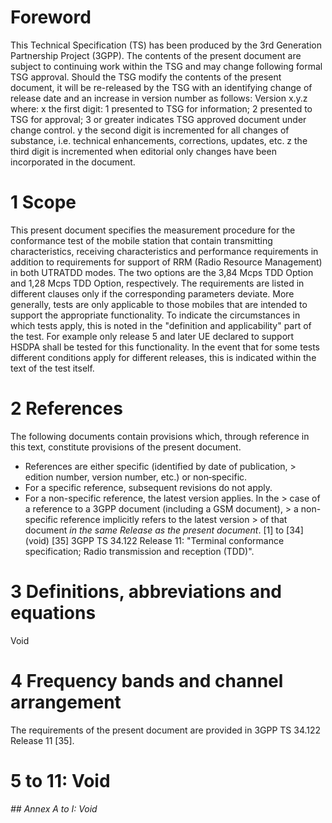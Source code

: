 # Foreword
This Technical Specification (TS) has been produced by the 3rd Generation
Partnership Project (3GPP).
The contents of the present document are subject to continuing work within the
TSG and may change following formal TSG approval. Should the TSG modify the
contents of the present document, it will be re-released by the TSG with an
identifying change of release date and an increase in version number as
follows:
Version x.y.z
where:
x the first digit:
1 presented to TSG for information;
2 presented to TSG for approval;
3 or greater indicates TSG approved document under change control.
y the second digit is incremented for all changes of substance, i.e. technical
enhancements, corrections, updates, etc.
z the third digit is incremented when editorial only changes have been
incorporated in the document.
# 1 Scope
This present document specifies the measurement procedure for the conformance
test of the mobile station that contain transmitting characteristics,
receiving characteristics and performance requirements in addition to
requirements for support of RRM (Radio Resource Management) in both UTRATDD
modes. The two options are the 3,84 Mcps TDD Option and 1,28 Mcps TDD Option,
respectively.
The requirements are listed in different clauses only if the corresponding
parameters deviate. More generally, tests are only applicable to those mobiles
that are intended to support the appropriate functionality. To indicate the
circumstances in which tests apply, this is noted in the "definition and
applicability" part of the test.
For example only release 5 and later UE declared to support HSDPA shall be
tested for this functionality. In the event that for some tests different
conditions apply for different releases, this is indicated within the text of
the test itself.
# 2 References
The following documents contain provisions which, through reference in this
text, constitute provisions of the present document.
  * References are either specific (identified by date of publication, > edition number, version number, etc.) or non‑specific.
  * For a specific reference, subsequent revisions do not apply.
  * For a non-specific reference, the latest version applies. In the > case of a reference to a 3GPP document (including a GSM document), > a non-specific reference implicitly refers to the latest version > of that document _in the same Release as the present document_.
[1] to [34] (void)
[35] 3GPP TS 34.122 Release 11: \"Terminal conformance specification; Radio
transmission and reception (TDD)\".
# 3 Definitions, abbreviations and equations
Void
# 4 Frequency bands and channel arrangement
The requirements of the present document are provided in 3GPP TS 34.122
Release 11 [35].
# 5 to 11: Void
###### ## Annex A to I: Void
#